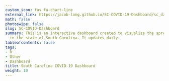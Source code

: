 ```yaml
---
custom_icon: fas fa-chart-line
external_link: https://jacob-long.github.io/SC-COVID-19-Dashboard/sc_dashboard.html
math: false
photoswipe: false
slug: SC-COVID-Dashboard
summary: This is an interactive dashboard created to visualize the spread of COVID-19
  in the state of South Carolina. It updates daily.
tableofcontents: false
tags:
- R
- Other
- Dashboard
title: South Carolina COVID-19 Dashboard
weight: 10
---
```

